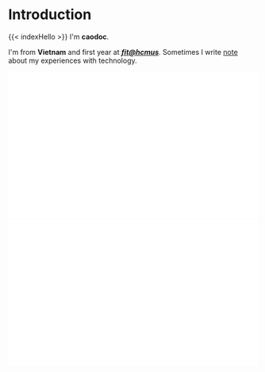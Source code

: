 # Introduction

{{< indexHello >}} I'm **caodoc**.

I'm from **Vietnam** and first year at ***[fit@hcmus](https://fit.hcmus.edu.vn)***. Sometimes I write [note](/note) about my experiences with technology.

![](https://raw.githubusercontent.com/caodoc/github-stats/master/generated/overview.svg#gh-dark-mode-only)
![](https://raw.githubusercontent.com/caodoc/github-stats/master/generated/languages.svg#gh-dark-mode-only)
